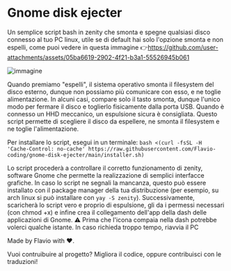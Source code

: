 # Gnome disk ejecter
Un semplice script bash in zenity che smonta e spegne qualsiasi disco connesso al tuo PC linux, utile se di default hai solo l'opzione smonta e non espelli, come puoi vedere in questa immagine 👉https://github.com/user-attachments/assets/05ba6619-2902-4f21-b3a1-55526945b061


![immagine](https://github.com/user-attachments/assets/906400eb-3f43-403f-838c-47f317f2daec)

Quando premiamo "espelli", il sistema operativo smonta il filesystem del disco esterno, dunque non possiamo più comunicare con esso, e ne toglie alimentazione. In alcuni casi, compare solo il tasto smonta, dunque l'unico modo per fermare il disco e toglierlo fisicamente dalla porta USB. Quando è connesso un HHD meccanico, un espulsione sicura è consigliata.
Questo script permette di scegliere il disco da espellere, ne smonta il filesystem e ne toglie l'alimentazione.


Per installare lo script, esegui in un terminale:
`bash <(curl -fsSL -H 'Cache-Control: no-cache' https://raw.githubusercontent.com/Flavio-coding/gnome-disk-ejecter/main/installer.sh)`

Lo script procederà a controllare il corretto funzionamento di zenity, software Gnome che permette la realizzazione di semplici interfacce grafiche. In caso lo script ne segnali la mancanza, questo può essere installato con il package manager della tua distribuzione (per esempio, su arch linux si può installare con `yay -S zenity`).
Successivamente, scaricherà lo script vero e proprio di espulsione, gli da i permessi necessari (con chmod +x) e infine crea il collegamento dell'app della dash delle applicazioni di Gnome. 
⚠️ Prima che l'icona compaia nella dash potrebbe volerci qualche istante. In caso richieda troppo tempo, riavvia il PC



Made by Flavio with ❤️.

Vuoi contruibuire al progetto? Migliora il codice, oppure contribuisci con le traduzioni!
